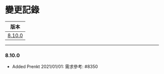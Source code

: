 變更記錄
===
| 版本 |
| :---: |
| [8.10.0](#v8_10_0) |

***
### <a id='v8_10_0'></a>8.10.0
* Added Prenkt 2021/01/01: 需求參考: #8350



<!-- 超連結 -->
